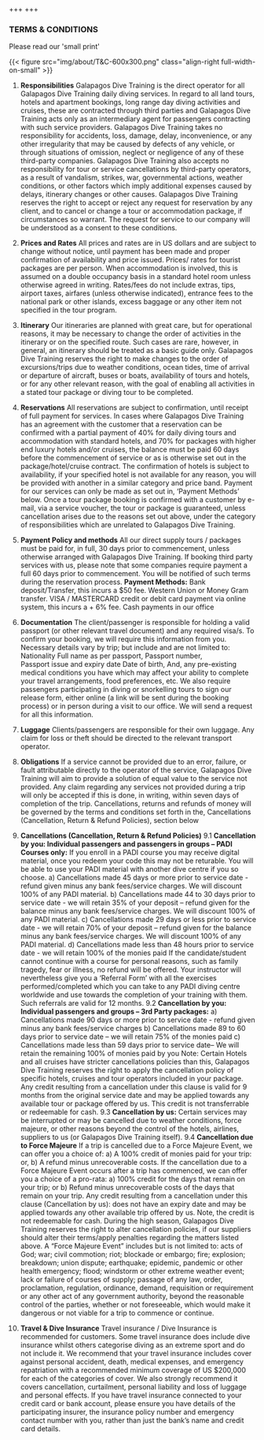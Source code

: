 +++
+++

### TERMS & CONDITIONS

<span class="strapline">Please read our 'small print' </span>

{{< figure src="img/about/T&C-600x300.png" class="align-right full-width-on-small" >}}

1. **Responsibilities**
Galapagos Dive Training is the direct operator for all Galapagos Dive Training daily diving services. In regard to all land tours, hotels and apartment bookings, long range day diving activities and cruises, these are contracted through third parties and Galapagos Dive Training acts only as an intermediary agent for passengers contracting with such service providers.
Galapagos Dive Training takes no responsibility for accidents, loss, damage, delay, inconvenience, or any other irregularity that may be caused by defects of any vehicle, or through situations of omission, neglect or negligence of any of these third-party companies. Galapagos Dive Training also accepts no responsibility for tour or service cancellations by third-party operators, as a result of vandalism, strikes, war, governmental actions, weather conditions, or other factors which imply additional expenses caused by delays, itinerary changes or other causes.
Galapagos Dive Training reserves the right to accept or reject any request for reservation by any client, and to cancel or change a tour or accommodation package, if circumstances so warrant. The request for service to our company will be understood as a consent to these conditions.

2. **Prices and Rates**
All prices and rates are in US dollars and are subject to change without notice, until payment has been made and proper confirmation of availability and price issued.
Prices/ rates for tourist packages are per person.  When accommodation is involved, this is assumed on a double occupancy basis in a standard hotel room unless otherwise agreed in writing. Rates/fees do not include extras, tips, airport taxes, airfares (unless otherwise indicated), entrance fees to the national park or other islands, excess baggage or any other item not specified in the tour program.

3. **Itinerary**
Our itineraries are planned with great care, but for operational reasons, it may be necessary to change the order of activities in the itinerary or on the specified route.  Such cases are rare, however, in general, an itinerary should be treated as a basic guide only.
Galapagos Dive Training reserves the right to make changes to the order of excursions/trips due to weather conditions, ocean tides, time of arrival or departure of aircraft, buses or boats, availability of tours and hotels, or for any other relevant reason, with the goal of enabling all activities in a stated tour package or diving tour to be completed.

4. **Reservations**
All reservations are subject to confirmation, until receipt of full payment for services. In cases where Galapagos Dive Training has an agreement with the customer that a reservation can be confirmed with a partial payment of 40% for daily diving tours and accommodation with standard hotels, and 70% for packages with higher end luxury hotels and/or cruises, the balance must be paid 60 days before the commencement of service or as is otherwise set out in the package/hotel/cruise contract.
The confirmation of hotels is subject to availability, if your specified hotel is not available for any reason, you will be provided with another in a similar category and price band. 
Payment for our services can only be made as set out in, ‘Payment Methods’ below.  Once a tour package booking is confirmed with a customer by e-mail, via a service voucher, the tour or package is guaranteed, unless cancellation arises due to the reasons set out above, under the category of responsibilities which are unrelated to Galapagos Dive Training.

5. **Payment Policy and methods**
All our direct supply tours / packages must be paid for, in full, 30 days prior to commencement, unless otherwise arranged with Galapagos Dive Training.
If booking third party services with us, please note that some companies require payment a full 60 days prior to commencement.  You will be notified of such terms during the reservation process.
**Payment Methods:**
Bank deposit/Transfer, this incurs a $50 fee.
Western Union or Money Gram transfer.
VISA / MASTERCARD credit or debit card payment via online system, this incurs a + 6% fee.
Cash payments in our office

6. **Documentation**
The client/passenger is responsible for holding a valid passport (or other relevant travel document) and any required visa/s. To confirm your booking, we will require this information from you.
Necessary details vary by trip; but include and are not limited to:
Nationality
Full name as per passport,
Passport number,  
Passport issue and expiry date
Date of birth, 
And, any pre-existing medical conditions you have which may affect your ability to complete your travel arrangements, food preferences, etc.
We also require passengers participating in diving or snorkelling tours to sign our release form, either online (a link will be sent during the booking process) or in person during a visit to our office. 
We will send a request for all this information. 

7. **Luggage**
Clients/passengers are responsible for their own luggage.  Any claim for loss or theft should be directed to the relevant transport operator.

8. **Obligations**
If a service cannot be provided due to an error, failure, or fault attributable directly to the operator of the service, Galapagos Dive Training will aim to provide a solution of equal value to the service not provided. 
Any claim regarding any services not provided during a trip will only be accepted if this is done, in writing, within seven days of completion of the trip. Cancellations, returns and refunds of money will be governed by the terms and conditions set forth in the, Cancellations (Cancellation, Return & Refund Policies), section below


9. **Cancellations (Cancellation, Return & Refund Policies)**
9.1 **Cancellation by you: Individual passengers and passengers in groups – PADI Courses only:**
If you enroll in a PADI course you may receive digital material, once you redeem your code this may not be returable. You will be able to use your PADI material with another dive centre if you so choose.
a) Cancellations made 45 days or more prior to service date - refund given minus any bank fees/service charges.  We will discount 100% of any PADI material. 
b) Cancellations made 44 to 30 days prior to service date - we will retain 35% of your deposit – refund given for the balance minus any bank fees/service charges. We will discount 100% of any PADI material.
c) Cancellations made 29 days or less prior to service date - we will retain 70% of your deposit – refund given for the balance minus any bank fees/service charges. We will discount 100% of any PADI material.
d) Cancellations made less than 48 hours prior to service date - we will retain 100% of the monies paid
If the candidate/student cannot continue with a course for personal reasons, such as family tragedy, fear or illness, no refund will be offered. Your instructor will nevertheless give you a ‘Referral Form’ with all the exercises performed/completed which you can take to any PADI diving centre worldwide and use towards the completion of your training with them. Such referrals are valid for 12 months.
9.2 **Cancellation by you: Individual passengers and groups – 3rd Party packages:**
a) Cancellations made 90 days or more prior to service date - refund given minus any bank fees/service charges
b) Cancellations made 89 to 60 days prior to service date – we will retain 75% of the monies paid
c) Cancellations made less than 59 days prior to service date– We will retain the remaining 100% of monies paid by you
Note: Certain Hotels and all cruises have stricter cancellations policies than this, Galapagos Dive Training reserves the right to apply the cancellation policy of specific hotels, cruises and tour operators included in your package.
Any credit resulting from a cancellation under this clause is valid for 9 months from the original service date and may be applied towards any available tour or package offered by us. This credit is not transferrable or redeemable for cash.
9.3 **Cancellation by us:**
Certain services may be interrupted or may be cancelled due to weather conditions, force majeure, or other reasons beyond the control of the hotels, airlines, suppliers to us (or Galapagos Dive Training itself).
9.4 **Cancellation due to Force Majeure**
If a trip is cancelled due to a Force Majeure Event, we can offer you a choice of: a) A 100% credit of monies paid for your trip: or, b) A refund minus unrecoverable costs.
If the cancellation due to a Force Majeure Event occurs after a trip has commenced, we can offer you a choice of a pro-rata: a) 100% credit for the days that remain on your trip; or b) Refund minus unrecoverable costs of the days that remain on your trip.
Any credit resulting from a cancellation under this clause (Cancellation by us): does not have an expiry date and may be applied towards any other available trip offered by us.  Note, the credit is not redeemable for cash.
During the high season, Galapagos Dive Training reserves the right to alter cancellation policies, if our suppliers should alter their terms/apply penalties regarding the matters listed above.
A “Force Majeure Event” includes but is not limited to: acts of God; war; civil commotion; riot; blockade or embargo; fire; explosion; breakdown; union dispute; earthquake; epidemic, pandemic or other health emergency; flood; windstorm or other extreme weather event; lack or failure of courses of supply; passage of any law, order, proclamation, regulation, ordinance, demand, requisition or requirement or any other act of any government authority, beyond the reasonable control of the parties, whether or not foreseeable, which would make it dangerous or not viable for a trip to commence or continue.

10. **Travel & Dive Insurance**
Travel insurance / Dive Insurance is recommended for customers. Some travel insurance does include dive insurance whilst others categorise diving as an extreme sport and do not include it. We recommend that your travel insurance includes cover against personal accident, death, medical expenses, and emergency repatriation with a recommended minimum coverage of US $200,000 for each of the categories of cover. 
We also strongly recommend it covers cancellation, curtailment, personal liability and loss of luggage and personal effects. If you have travel insurance connected to your credit card or bank account, please ensure you have details of the participating insurer, the insurance policy number and emergency contact number with you, rather than just the bank’s name and credit card details.
